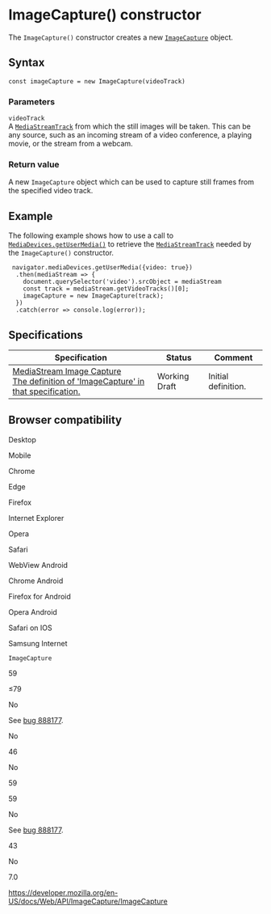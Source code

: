 # ImageCapture() constructor

The `ImageCapture()` constructor creates a new [`ImageCapture`](../imagecapture) object.

## Syntax

    const imageCapture = new ImageCapture(videoTrack)

### Parameters

`videoTrack`  
A [`MediaStreamTrack`](../mediastreamtrack) from which the still images will be taken. This can be any source, such as an incoming stream of a video conference, a playing movie, or the stream from a webcam.

### Return value

A new `ImageCapture` object which can be used to capture still frames from the specified video track.

## Example

The following example shows how to use a call to [`MediaDevices.getUserMedia()`](../mediadevices/getusermedia) to retrieve the [`MediaStreamTrack`](../mediastreamtrack) needed by the `ImageCapture()` constructor.

     navigator.mediaDevices.getUserMedia({video: true})
      .then(mediaStream => {
        document.querySelector('video').srcObject = mediaStream
        const track = mediaStream.getVideoTracks()[0];
        imageCapture = new ImageCapture(track);
      })
      .catch(error => console.log(error));

## Specifications

<table><thead><tr class="header"><th>Specification</th><th>Status</th><th>Comment</th></tr></thead><tbody><tr class="odd"><td><a href="https://w3c.github.io/mediacapture-image/#dom-imagecapture-imagecapture">MediaStream Image Capture<br />
<span class="small">The definition of 'ImageCapture' in that specification.</span></a></td><td><span class="spec-wd">Working Draft</span></td><td>Initial definition.</td></tr></tbody></table>

## Browser compatibility

Desktop

Mobile

Chrome

Edge

Firefox

Internet Explorer

Opera

Safari

WebView Android

Chrome Android

Firefox for Android

Opera Android

Safari on IOS

Samsung Internet

`ImageCapture`

59

≤79

No

See [bug 888177](https://bugzil.la/888177).

No

46

No

59

59

No

See [bug 888177](https://bugzil.la/888177).

43

No

7.0

<a href="https://developer.mozilla.org/en-US/docs/Web/API/ImageCapture/ImageCapture" class="_attribution-link">https://developer.mozilla.org/en-US/docs/Web/API/ImageCapture/ImageCapture</a>
